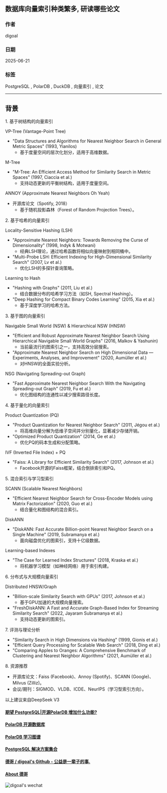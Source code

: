 ## 数据库向量索引种类繁多, 研读哪些论文   
                  
### 作者                  
digoal                  
                  
### 日期                  
2025-06-21                 
                  
### 标签                  
PostgreSQL , PolarDB , DuckDB , 向量索引 , 论文          
                  
----                  
                  
## 背景    
  
1\. 基于树结构的向量索引  
  
VP-Tree (Vantage-Point Tree)  
- "Data Structures and Algorithms for Nearest Neighbor Search in General Metric Spaces" (1993, Yianilos)  
    - 基于度量空间的层次化划分，适用于高维数据。  
  
M-Tree  
- "M-Tree: An Efficient Access Method for Similarity Search in Metric Spaces" (1997, Ciaccia et al.)  
    - 支持动态更新的平衡树结构，适用于度量空间。  
  
ANNOY (Approximate Nearest Neighbors Oh Yeah)  
- 开源库论文（Spotify, 2018）  
    - 基于随机投影森林（Forest of Random Projection Trees）。  
  
2\. 基于哈希的向量索引  
  
Locality-Sensitive Hashing (LSH)  
- "Approximate Nearest Neighbors: Towards Removing the Curse of Dimensionality" (1998, Indyk & Motwani)  
    - 经典LSH理论，通过哈希函数将相似向量映射到相同桶中。  
- "Multi-Probe LSH: Efficient Indexing for High-Dimensional Similarity Search" (2007, Lv et al.)  
    - 优化LSH的多探针查询策略。  
  
Learning to Hash  
- "Hashing with Graphs" (2011, Liu et al.)  
    - 结合数据分布的哈希学习方法（如SH, Spectral Hashing）。  
- "Deep Hashing for Compact Binary Codes Learning" (2015, Xia et al.)  
    - 基于深度学习的哈希方法。  
  
3\. 基于图的向量索引  
  
Navigable Small World (NSW) & Hierarchical NSW (HNSW)  
- "Efficient and Robust Approximate Nearest Neighbor Search Using Hierarchical Navigable Small World Graphs" (2016, Malkov & Yashunin)  
    - 当前最流行的图索引之一，支持高效分层搜索。  
- "Approximate Nearest Neighbor Search on High Dimensional Data — Experiments, Analyses, and Improvement" (2020, Aumüller et al.)  
    - 对HNSW的全面实验分析。  
  
NSG (Navigating Spreading-out Graph)  
- "Fast Approximate Nearest Neighbor Search With the Navigating Spreading-out Graph" (2019, Fu et al.)  
    - 优化图结构的连通性以减少搜索路径长度。  
  
4\. 基于量化的向量索引  
  
Product Quantization (PQ)  
- "Product Quantization for Nearest Neighbor Search" (2011, Jégou et al.)  
    - 将高维向量分解为低维子空间并分别量化，显著减少存储开销。  
- "Optimized Product Quantization" (2014, Ge et al.)  
    - 优化PQ的码本生成和分配策略。  
  
IVF (Inverted File Index) + PQ  
- "Faiss: A Library for Efficient Similarity Search" (2017, Johnson et al.)  
    - Facebook开源的Faiss框架，结合倒排索引和PQ。  
  
5\. 混合索引与学习型索引  
  
SCANN (Scalable Nearest Neighbors)  
- "Efficient Nearest Neighbor Search for Cross-Encoder Models using Matrix Factorization" (2020, Guo et al.)  
    - 结合量化和图结构的混合索引。  
  
DiskANN  
- "DiskANN: Fast Accurate Billion-point Nearest Neighbor Search on a Single Machine" (2019, Subramanya et al.)  
    - 面向磁盘优化的图索引，支持十亿级数据。  
  
Learning-based Indexes  
- "The Case for Learned Index Structures" (2018, Kraska et al.)  
    - 将机器学习模型（如神经网络）用于索引构建。  
  
6\. 分布式与大规模向量索引  
  
Distributed HNSW/Graph  
- "Billion-scale Similarity Search with GPUs" (2017, Johnson et al.)  
    - 基于GPU加速的大规模向量搜索。  
- "FreshDiskANN: A Fast and Accurate Graph-Based Index for Streaming Similarity Search" (2022, Jayaram Subramanya et al.)  
    - 支持动态更新的图索引。  
  
7\. 评测与理论分析  
- "Similarity Search in High Dimensions via Hashing" (1999, Gionis et al.)  
- "Efficient Query Processing for Scalable Web Search" (2018, Ding et al.)  
- "Comparing Apples to Oranges: A Comprehensive Benchmark of Clustering and Nearest Neighbor Algorithms" (2021, Aumüller et al.)  
  
8\. 资源推荐  
- 开源库论文：Faiss (Facebook)、Annoy (Spotify)、SCANN (Google)、Milvus (Zilliz)。  
- 会议/期刊：SIGMOD、VLDB、ICDE、NeurIPS（学习型索引方向）。  
  
以上建议来自DeepSeek V3  
    
  
#### [期望 PostgreSQL|开源PolarDB 增加什么功能?](https://github.com/digoal/blog/issues/76 "269ac3d1c492e938c0191101c7238216")
  
  
#### [PolarDB 开源数据库](https://openpolardb.com/home "57258f76c37864c6e6d23383d05714ea")
  
  
#### [PolarDB 学习图谱](https://www.aliyun.com/database/openpolardb/activity "8642f60e04ed0c814bf9cb9677976bd4")
  
  
#### [PostgreSQL 解决方案集合](../201706/20170601_02.md "40cff096e9ed7122c512b35d8561d9c8")
  
  
#### [德哥 / digoal's Github - 公益是一辈子的事.](https://github.com/digoal/blog/blob/master/README.md "22709685feb7cab07d30f30387f0a9ae")
  
  
#### [About 德哥](https://github.com/digoal/blog/blob/master/me/readme.md "a37735981e7704886ffd590565582dd0")
  
  
![digoal's wechat](../pic/digoal_weixin.jpg "f7ad92eeba24523fd47a6e1a0e691b59")
  
